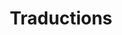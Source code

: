 ---
sidebar_position: 3
title: Traductions
description : Comment sont structurées les fichiers de traductions dans Minecraft ?
tags: [bases, ressources]
---